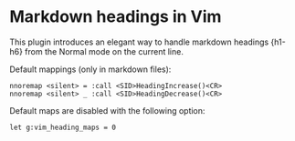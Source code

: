 # Markdown headings in Vim

This plugin introduces an elegant way to handle markdown headings {h1-h6} from the Normal mode on the current line.

Default mappings (only in markdown files):

```viml
nnoremap <silent> = :call <SID>HeadingIncrease()<CR>
nnoremap <silent> _ :call <SID>HeadingDecrease()<CR>
```

Default maps are disabled with the following option:

```viml
let g:vim_heading_maps = 0
```
